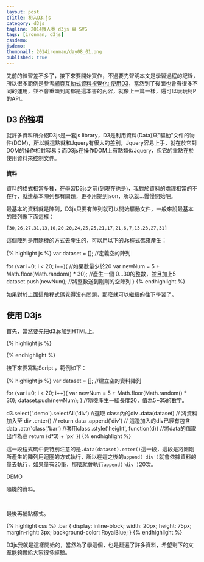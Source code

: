 ```yaml
---
layout: post
cTitle: 初入D3.js 
category: d3js
tagline: 2014鐵人賽 d3js 與 SVG
tags: [ironman, d3js]
cssdemo: 
jsdemo: 
thumbnail: 2014ironman/day08_01.png
published: true
---
```


先前的練習差不多了，接下來要開始實作，不過要先聲明本文是學習過程的記錄，所以很多範例是參考[網頁互動式資料視覺化: 使用D3](http://www.books.com.tw/products/0010621239)，當然到了後面也會有很多不同的運用，並不會重頭到尾都是這本書的內容，就像上一篇一樣，還可以玩玩柯P的API。


<!-- more -->

## D3 的強項

就許多資料所介紹D3js是一套js library，D3是利用資料(Data)來"驅動"文件的物件(DOM)，所以就這點就和Jquery有很大的差別，Jquery容易上手，就在於它對DOM的操作相對容易；而D3js在操作DOM上有點類似Jquery，但它的重點在於使用資料來控制文件。

#### 資料

資料的格式相當多種，在學習D3js之前(到現在也是)，我對於資料的處理相當的不在行，就連基本陣列都有問題，更不用提到json，所以就...慢慢開始吧。

最基本的資料就是陣列，D3js只要有陣列就可以開始驅動文件，一般來說最基本的陣列像下面這樣：

	[30,26,27,31,13,10,20,20,24,25,25,21,17,21,6,7,13,23,27,31]

這個陣列是用隨機的方式去產生的，可以用以下的Js程式碼來產生：

{% highlight js %}
var dataset = []; //定義空的陣列

for (var i=0; i < 20; i++){ //如果數量少於20
	var newNum = 5 + Math.floor(Math.random() * 30);
	//產生一個 0...30的整數，並且加上5
	dataset.push(newNum);
	//將整數送到剛剛的空陣列
}
{% endhighlight %}

如果對於上面這段程式碼覺得沒有問題，那麼就可以繼續的往下學習了。

## 使用 D3js

首先，當然要先把d3.js加到HTML上。

{% highlight js %}
<script src="/js/d3.min.js"></script>
{% endhighlight %}


接下來要寫點Script	，範例如下：

{% highlight js %}
var dataset = []; //建立空的資料陣列

for (var i=0; i < 20; i++){
	var newNum = 5 + Math.floor(Math.random() * 30);
	dataset.push(newNum);
}
//隨機產生一組長度20，值為5~35的數字。

d3.select('.demo').selectAll('div')  //選取 class內的div
	.data(dataset) // 將資料加入至 div
	.enter() // return data
	.append('div') // 這邊加入的div已經有包含data
	.attr('class','bar') //套用class
	.style('height', function(d){ //將data的值取出作為高
		return (d*3)  + 'px'
	})
{% endhighlight %}


這一段程式碼中要特別注意的是`.data(dataset).enter()`這一段，這段是將剛剛所產生的陣列用迴圈的方式執行，所以在這之後的`append('div')`就會依據資料的量去執行，如果量有20筆，那麼就會執行`append('div')`20次。


DEMO

<div class="demo">
	
</div>

隨機的資料。

<pre class="pre"> </pre>


最後再補點樣式。

{% highlight css %}
.bar {
	display: inline-block;
	width: 20px;
	height: 75px;
	margin-right: 3px;
	background-color: RoyalBlue;
}
{% endhighlight %}




D3js我就是這樣開始的，當然為了學這個，也是翻遍了許多資料，希望剩下的文章能夠帶給大家很多經驗。







<script>
    var dataset = [];

	for (var i=0; i < 20; i++){
		var newNum = 5 + Math.floor(Math.random() * 30);
		dataset.push(newNum);
	}
	d3.select('.pre').text(dataset);

	d3.select('.demo').selectAll('div')
		.data(dataset) // D3 data computing
		.enter() 
		.append('div')
		.attr('class','bar')
		.style('height', function(d){
			return (d*3)  + 'px'
		});	

	console.log(d3.select('.demo').selectAll('div'))
	
</script>
<style>
.bar {
	display: inline-block;
	width: 20px;
	height: 75px;
	margin-right: 3px;
	background-color: RoyalBlue;
}
</style>


	

